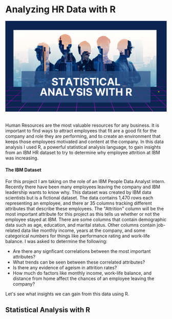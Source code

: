# Analyzing HR Data with R

![Statistical Analysis with R](HR.png) <br><br>

Human Resources are the most valuable resources for any business. It is important to find ways to attract employees that fit are a good fit for the company and role they are performing, and to create an environment that keeps those employees motivated and content at the company. In this data analysis I used R, a powerful statistical analysis language, to gain insights from an IBM HR dataset to try to determine why employee attrition at IBM was increasing.

#### The IBM Dataset
For this project I am taking on the role of an IBM People Data Analyst intern. Recently there have been many employees leaving the company and IBM leadership wants to know why. This dataset was created by IBM data scientists but is a fictional dataset. The data contains 1,470 rows each representing an employee, and there ar 35 columns tracking different attributes that describe these employees. The "Attrition" column will be the most important attribute for this project as this tells us whether or not the employee stayed at IBM. There are some columns that contain demographic data such as age, education, and marital status. Other columns contain job-related data like monthly income, years at the company, and some categorical numbers for things like performance rating and work-life balance. I was asked to determine the following:

- Are there any signficant correlations between the most important attributes?
- What trends can be seen between these correlated attributes?
- Is there any evidence of ageism in attrition rates?
- How much do factors like monthly income, work-life balance, and distance from home affect the chances of an employee leaving the company?

Let's see what insights we can gain from this data using R.

## Statistical Analysis with R



